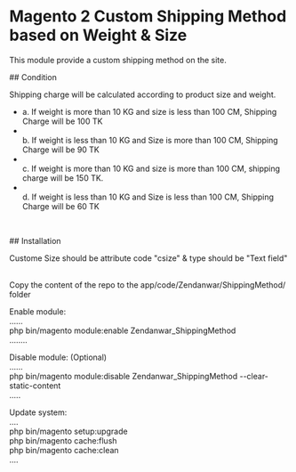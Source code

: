 # Magento 2 Custom Shipping Method based on Weight & Size
<p>This module provide a custom shipping method on the site.</p>
<p>## Condition</p>
<p>Shipping charge will be calculated according to product size and weight.</p>
<ul>
<li>a. If weight is more than 10 KG and size is less than 100 CM, Shipping Charge will be 100 TK</li>
<li><br />b. If weight is less than 10 KG and Size is more than 100 CM, Shipping Charge will be 90 TK</li>
<li><br />c. If weight is more than 10 KG and size is more than 100 CM, shipping charge will be 150 TK.</li>
<li><br />d. If weight is less than 10 KG and Size is less than 100 CM, Shipping Charge will be 60 TK</li>
</ul>
<p>&nbsp;</p>
<p>## Installation</p>
<p>Custome Size should be attribute code "csize" &amp; type should be "Text field"</p>
<p><br />Copy the content of the repo to the app/code/Zendanwar/ShippingMethod/ folder</p>
<p>Enable module:<br />......<br />php bin/magento module:enable Zendanwar_ShippingMethod<br />........</p>
<p>Disable module: (Optional)<br />......<br />php bin/magento module:disable Zendanwar_ShippingMethod --clear-static-content<br />.....</p>
<p>Update system:<br />....<br />php bin/magento setup:upgrade<br />php bin/magento cache:flush<br />php bin/magento cache:clean<br />....</p>
<p>&nbsp;</p>
